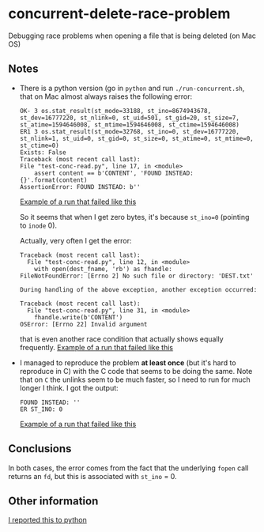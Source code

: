 # concurrent-delete-race-problem
Debugging race problems when opening a file that is being deleted (on Mac OS)


## Notes
- There is a python version (go in `python` and run `./run-concurrent.sh`, that on Mac almost always raises the following error:

    ```
    OK- 3 os.stat_result(st_mode=33188, st_ino=8674943678, st_dev=16777220, st_nlink=0, st_uid=501, st_gid=20, st_size=7, st_atime=1594646008, st_mtime=1594646008, st_ctime=1594646008)
    ER1 3 os.stat_result(st_mode=32768, st_ino=0, st_dev=16777220, st_nlink=1, st_uid=0, st_gid=0, st_size=0, st_atime=0, st_mtime=0, st_ctime=0)
    Exists: False
    Traceback (most recent call last):
    File "test-conc-read.py", line 17, in <module>
        assert content == b'CONTENT', 'FOUND INSTEAD: {}'.format(content)
    AssertionError: FOUND INSTEAD: b''
    ```
    [Example of a run that failed like this](https://github.com/giovannipizzi/concurrent-delete-race-problem/runs/865343677?check_suite_focus=true#step:4:13)
    
    So it seems that when I get zero bytes, it's because `st_ino=0` (pointing to `inode` 0).

    Actually, very often I get the error:
    ```
    Traceback (most recent call last):
      File "test-conc-read.py", line 12, in <module>
        with open(dest_fname, 'rb') as fhandle:
    FileNotFoundError: [Errno 2] No such file or directory: 'DEST.txt'

    During handling of the above exception, another exception occurred:
    
    Traceback (most recent call last):
      File "test-conc-read.py", line 31, in <module>
        fhandle.write(b'CONTENT')
    OSError: [Errno 22] Invalid argument
    ```
    that is even another race condition that actually shows equally frequently.
    [Example of a run that failed like this](https://github.com/giovannipizzi/concurrent-delete-race-problem/runs/865319762?check_suite_focus=true#step:4:18)

- I managed to reproduce the problem **at least once** (but it's hard to reproduce in C)
  with the C code that seems to be doing the same.
  Note that on `C` the unlinks seem to be much faster, so I need to run for much longer I think.
  I got the output: 
  ```
  FOUND INSTEAD: ''
  ER ST_INO: 0
  ```
  [Example of a run that failed like this](https://github.com/giovannipizzi/concurrent-delete-race-problem/runs/865319777?check_suite_focus=true#step:4:9)

## Conclusions

In both cases, the error comes from the fact that the underlying `fopen` call returns an `fd`, but
this is associated with `st_ino` = 0.


## Other information

[I reported this to python](https://bugs.python.org/issue41291)
